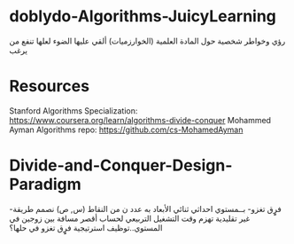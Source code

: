 # doblydo-Algorithms-JuicyLearning
رؤي وخواطر شخصية حول المادة العلمية (الخوارزميات) ألقي عليها الضوء لعلها تنفع من يرغب 

# Resources
Stanford Algorithms Specialization: https://www.coursera.org/learn/algorithms-divide-conquer
Mohammed Ayman Algorithms repo: https://github.com/cs-MohamedAyman
# Divide-and-Conquer-Design-Paradigm
-فرٍٍق تغزو-
بــمستوي احداثي ثنائي الأبعاد به عدد ن من النقاط (س, ص) نصمم طريقة غير تقليدية تهزم وقت التشغيل التربيعي لحساب أقصر مسافة بين زوجين في المستوي..توظيف استرتيجية فرٍٍق تغزو في حلها؟
